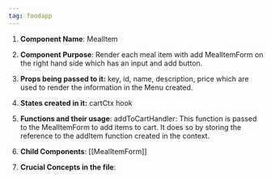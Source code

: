 ```yaml
---
tag: foodapp
---
```

1. **Component Name**: MealItem

2. **Component Purpose**: Render each meal item with add MealItemForm on the right hand side which has an input and add button.

3. **Props being passed to it:** key, id, name, description, price which are used to render the information in the Menu created.

4. **States created in it:** cartCtx hook

5. **Functions and their usage**: 
   addToCartHandler: This function is passed to the MealItemForm to add items to cart. It does so by storing the reference to the addItem function created in the context. 


6. **Child Components**:
    [[MealItemForm]]
   
7. **Crucial Concepts in the file**:

